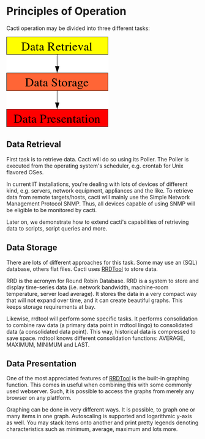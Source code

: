Principles of Operation
=======================

Cacti operation may be divided into three different tasks:

![Principles of Operation](images/principles_of_operation.png)

Data Retrieval
--------------

First task is to retrieve data. Cacti will do so using its Poller. The Poller is executed from the operating system's scheduler, e.g. crontab for Unix flavored OSes.

In current IT installations, you're dealing with lots of devices of different kind, e.g. servers, network equipment, appliances and the like. To retrieve data from remote targets/hosts, cacti will mainly use the Simple Network Management Protocol SNMP. Thus, all devices capable of using SNMP will be eligible to be monitored by cacti.

Later on, we demonstrate how to extend cacti's capabilities of retrieving data to scripts, script queries and more.

Data Storage
------------

There are lots of different approaches for this task. Some may use an (SQL) database, others flat files. Cacti uses [RRDTool](http://www.rrdtool.org/) to store data.

RRD is the acronym for Round Robin Database. RRD is a system to store and display time-series data (i.e. network bandwidth, machine-room temperature, server load average). It stores the data in a very compact way that will not expand over time, and it can create beautiful graphs. This keeps storage requirements at bay.

Likewise, rrdtool will perform some specific tasks. It performs consolidation to combine raw data (a primary data point in rrdtool lingo) to consolidated data (a consolidated data point). This way, historical data is compressed to save space. rrdtool knows different consolidation functions: AVERAGE, MAXIMUM, MINIMUM and LAST.

Data Presentation
-----------------

One of the most appreciated features of [RRDTool](http://www.rrdtool.org/) is the built-in graphing function. This comes in useful when combining this with some commonly used webserver. Such, it is possible to access the graphs from merely any browser on any plattform.

Graphing can be done in very different ways. It is possible, to graph one or many items in one graph. Autoscaling is supported and logarithmic y-axis as well. You may stack items onto another and print pretty legends denoting characteristics such as minimum, average, maximum and lots more.

